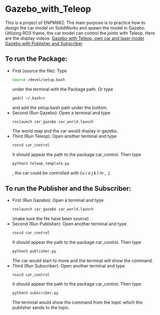 # Gazebo_with_Teleop
This is a project of ENPM662. 
The main purpose is to practice how to design the car model on SolidWorks and spawn the model in Gazebo.
Utilizing ROS frame, the car model can control the joints with Teleop.
Here are the display videos:
[Gazebo with Teleop, own car and laser model](https://www.youtube.com/watch?v=5N5hD4imLy4)
[Gazebo with Publisher and Subscriber](https://www.youtube.com/watch?v=G4sIyFC-L4w)
## To run the Package:
  * First (source the file):
    Type
    ```bash 
    source /devel/setup.bash
    ``` 
    under the terminal with the Package path.
	  Or type 
    ```bash
    gedit ~/.bashrc
    ```
    and add the setup.bash path under the buttom.
  * Second (Run Gazebo):
    Open a terminal and type
    ```bash 
    roslaunch car_gazebo car_world.launch
    ```
    The world map and the car would display in gazebo.
  * Third (Run Teleop):
    Open another terminal and type 
    ```bash
    roscd car_control
    ```
    It should appear the path to the package car_control.
    Then type 
    ```bash
    python3 teleop_template.py
    ```
    , the car could be controlled with 
    {u i o j k l m , .}
## To run the Publisher and the Subscriber:
  * First (Run Gazebo):
    Open a terminal and type 
    ```bash
    roslaunch car_gazebo car_world.launch
    ```
    (make sure the file have been source)
  * Second (Run Publisher):
    Open another terminal and type
    ```sh
    roscd car_control
    ```
    It should appear the path to the package car_control.
    Then type 
    ```bash
    python3 publisher.py
    ```
    The car would start to move and the terminal will show the command.
  * Third (Run Subscriber):
    Open another terminal and type 
    ```bash
    roscd car_control
    ```
    It should appear the path to the package car_control.
    Then type 
    ```bash
    python3 subscriber.py
    ```
    The terminal would show the command from the topic which the publisher sends to the topic.

